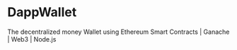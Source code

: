 # DappWallet
The decentralized money Wallet using Ethereum Smart Contracts | Ganache | Web3 | Node.js
